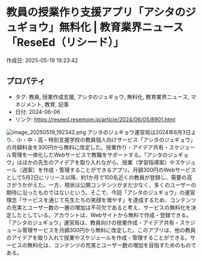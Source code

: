 # 教員の授業作り支援アプリ「アシタのジュギョウ」無料化 | 教育業界ニュース「ReseEd（リシード）」

作成日: 2025-05-19 19:23:42

## プロパティ

- タグ: 教員, 授業作成支援, アシタのジュギョウ, 無料化, 教育業界ニュース, マネジメント, 教育, 記事
- 日付: 2024-06-06
- リンク: https://reseed.resemom.jp/article/2024/06/05/8901.html

![image_20250519_192342.png](../assets/image_20250519_192342.png)
アシタのジュギョウ運営局は2024年6月3日より、小・中・高・特別支援学校の教員個人向けサービス「アシタのジュギョウ」の月額料金を300円から無料に改定した。授業作り・アイデア共有・スケジュール管理を一体化したWebサービスで教職をサポートする。「アシタのジュギョウ」はほかの先生のアイデアを取り入れながら、授業（学習指導案）やスケジュール（週案）を作成・管理することができるアプリ。月額300円のWebサービスとして5月2日にリリース以降、約1か月で100名近くの教員が登録し、需要の高さがうかがえた。一方、現状は公開コンテンツがまだ少なく、多くのユーザーの期待に沿ったものではないという。そこで、今回「アシタのジュギョウ」の運営理念「サービスを通じて先生たちの笑顔を増やす」を達成するため、コンテンツの充実とユーザー数の一層の増加は不可欠であると考え、サービスの無料化を決定したとしている。アカウントは、Webサイトから無料で作成・登録できる。
「アシタのジュギョウ」運営局は、教員向けの授業作成・アイデア共有・スケジュール管理サービスを月額300円から無料に改定した。このアプリは、他の教員のアイデアを取り入れて授業やスケジュールを作成・管理することができる。サービスの無料化は、コンテンツの充実とユーザー数の増加を目指すためのものである。